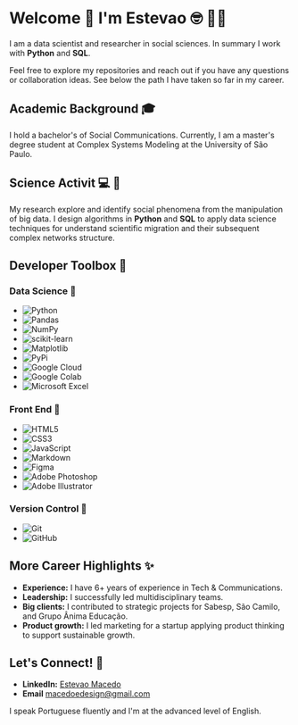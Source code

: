 # Welcome 👋 I'm Estevao 🤓 🏳️‍🌈 

I am a data scientist and researcher in social sciences. In summary I work with **Python** and **SQL**.

Feel free to explore my repositories and reach out if you have any questions or collaboration ideas. 
See below the path I have taken so far in my career.

## Academic Background 🎓 

I hold a bachelor's of Social Communications. Currently, I am a master's degree student at Complex Systems Modeling at the University of São Paulo.

## Science Activit 💻 🔬

My research explore and identify social phenomena from the manipulation of big data. I design algorithms in **Python** and **SQL** to apply data science techniques for understand scientific migration and their subsequent complex networks structure.

## Developer Toolbox 🔧

### Data Science 🎲
- ![Python](https://img.shields.io/badge/python-3670A0?style=flat&logo=python&logoColor=ffdd54)
- ![Pandas](https://img.shields.io/badge/pandas-%23150458.svg?style=flat&logo=pandas&logoColor=white)
- ![NumPy](https://img.shields.io/badge/numpy-%23013243.svg?style=flat&logo=numpy&logoColor=white)
- ![scikit-learn](https://img.shields.io/badge/scikit--learn-%23F7931E.svg?style=flat&logo=scikit-learn&logoColor=white)
- ![Matplotlib](https://img.shields.io/badge/Matplotlib-%23ffffff.svg?style=flat&logo=Matplotlib&logoColor=black)
- ![PyPi](https://img.shields.io/badge/pypi-%23ececec.svg?style=flat&logo=pypi&logoColor=1f73b7)
- ![Google Cloud](https://img.shields.io/badge/GoogleCloud-%234285F4.svg?style=flat&logo=google-cloud&logoColor=white)
- ![Google Colab](https://img.shields.io/badge/Google%20Colab-%23F9A825.svg?style=flat&logo=googlecolab&logoColor=white)
- ![Microsoft Excel](https://img.shields.io/badge/Microsoft_Excel-217346?style=flat&logo=microsoft-excel&logoColor=white)

### Front End 🎨
- ![HTML5](https://img.shields.io/badge/html5-%23E34F26.svg?style=flat&logo=html5&logoColor=white)
- ![CSS3](https://img.shields.io/badge/css3-%231572B6.svg?style=flat&logo=css3&logoColor=white)
- ![JavaScript](https://img.shields.io/badge/javascript-%23323330.svg?style=flat&logo=javascript&logoColor=%23F7DF1E)
- ![Markdown](https://img.shields.io/badge/markdown-%23000000.svg?style=flat&logo=markdown&logoColor=white)
- ![Figma](https://img.shields.io/badge/figma-%23F24E1E.svg?style=flat&logo=figma&logoColor=white)
- ![Adobe Photoshop](https://img.shields.io/badge/adobe%20photoshop-%2331A8FF.svg?style=flat&logo=adobe%20photoshop&logoColor=white)
- ![Adobe Illustrator](https://img.shields.io/badge/adobe%20illustrator-%23FF9A00.svg?style=flat&logo=adobe%20illustrator&logoColor=white)

### Version Control 🌵
- ![Git](https://img.shields.io/badge/-Git-F05032?style=flat&logo=git&logoColor=white)
- ![GitHub](https://img.shields.io/badge/-GitHub-181717?style=flat&logo=github&logoColor=white)

## More Career Highlights ✨
- **Experience:** I have 6+ years of experience in Tech & Communications.
- **Leadership:** I successfully led multidisciplinary teams.
- **Big clients:** I contributed to strategic projects for Sabesp, São Camilo, and Grupo Ânima Educação.
- **Product growth:** I led marketing for a startup applying product thinking to support sustainable growth.

## Let's Connect! 💬
- **LinkedIn:** [Estevao Macedo](https://www.linkedin.com/in/estevao-macedo/?locale=en_US)
- **Email** [macedoedesign@gmail.com](mailto:estevao.macedo@usp.br)

I speak Portuguese fluently and I'm at the advanced level of English.
